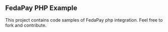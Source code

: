 ## FedaPay PHP Example

This project contains code samples of FedaPay php integration. Feel free to fork and contribute.
